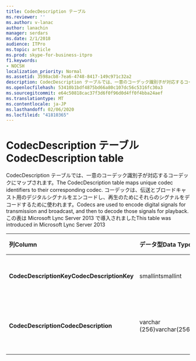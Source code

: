 ```yaml
---
title: CodecDescription テーブル
ms.reviewer: ''
ms.author: v-lanac
author: lanachin
manager: serdars
ms.date: 2/1/2018
audience: ITPro
ms.topic: article
ms.prod: skype-for-business-itpro
f1.keywords:
- NOCSH
localization_priority: Normal
ms.assetid: 3598acb8-7ea6-4748-8417-149c971c32a2
description: CodecDescription テーブルでは、一意のコーデック識別子が対応するコーデックにマップされます。 コーデックは、伝送とブロードキャスト用のデジタルシグナルをエンコードし、再生のためにそれらのシグナルをデコードするために使われます。 この表は Microsoft Lync Server 2013 で導入されました
ms.openlocfilehash: 53410b1bdf4875bd66a80c107dc56c5316fc30a3
ms.sourcegitcommit: e64c50818cac37f3d6f0f96d0d4ff0f4bba24aef
ms.translationtype: MT
ms.contentlocale: ja-JP
ms.lasthandoff: 02/06/2020
ms.locfileid: "41810365"
---
```

# <a name="codecdescription-table"></a><span data-ttu-id="8c3b6-105">CodecDescription テーブル</span><span class="sxs-lookup"><span data-stu-id="8c3b6-105">CodecDescription table</span></span>
 
<span data-ttu-id="8c3b6-106">CodecDescription テーブルでは、一意のコーデック識別子が対応するコーデックにマップされます。</span><span class="sxs-lookup"><span data-stu-id="8c3b6-106">The CodecDescription table maps unique codec identifiers to their corresponding codec.</span></span> <span data-ttu-id="8c3b6-107">コーデックは、伝送とブロードキャスト用のデジタルシグナルをエンコードし、再生のためにそれらのシグナルをデコードするために使われます。</span><span class="sxs-lookup"><span data-stu-id="8c3b6-107">Codecs are used to encode digital signals for transmission and broadcast, and then to decode those signals for playback.</span></span> <span data-ttu-id="8c3b6-108">この表は Microsoft Lync Server 2013 で導入されました</span><span class="sxs-lookup"><span data-stu-id="8c3b6-108">This table was introduced in Microsoft Lync Server 2013</span></span>
  
|<span data-ttu-id="8c3b6-109">**列**</span><span class="sxs-lookup"><span data-stu-id="8c3b6-109">**Column**</span></span>|<span data-ttu-id="8c3b6-110">**データ型**</span><span class="sxs-lookup"><span data-stu-id="8c3b6-110">**Data Type**</span></span>|<span data-ttu-id="8c3b6-111">**キー/インデックス**</span><span class="sxs-lookup"><span data-stu-id="8c3b6-111">**Key/Index**</span></span>|<span data-ttu-id="8c3b6-112">**詳細**</span><span class="sxs-lookup"><span data-stu-id="8c3b6-112">**Details**</span></span>|
|:-----|:-----|:-----|:-----|
|<span data-ttu-id="8c3b6-113">**CodecDescriptionKey**</span><span class="sxs-lookup"><span data-stu-id="8c3b6-113">**CodecDescriptionKey**</span></span> <br/> |<span data-ttu-id="8c3b6-114">smallint</span><span class="sxs-lookup"><span data-stu-id="8c3b6-114">smallint</span></span>  <br/> |<span data-ttu-id="8c3b6-115">Primary</span><span class="sxs-lookup"><span data-stu-id="8c3b6-115">Primary</span></span>  <br/> |<span data-ttu-id="8c3b6-116">コーデックに割り当てられている一意の識別子。</span><span class="sxs-lookup"><span data-stu-id="8c3b6-116">Unique identifier assigned to the codec.</span></span>  <br/> |
|<span data-ttu-id="8c3b6-117">**CodecDescription**</span><span class="sxs-lookup"><span data-stu-id="8c3b6-117">**CodecDescription**</span></span> <br/> |<span data-ttu-id="8c3b6-118">varchar (256)</span><span class="sxs-lookup"><span data-stu-id="8c3b6-118">varchar(256)</span></span>  <br/> |<span data-ttu-id="8c3b6-119">一意</span><span class="sxs-lookup"><span data-stu-id="8c3b6-119">Unique</span></span>  <br/> |<span data-ttu-id="8c3b6-120">CodecDescriptionKey に対応するコーデックの固有の説明です。</span><span class="sxs-lookup"><span data-stu-id="8c3b6-120">Unique description of the codec corresponding to the CodecDescriptionKey.</span></span>  <br/> |
   

